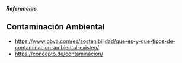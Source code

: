 _**Referencias**_

## Contaminación Ambiental
- https://www.bbva.com/es/sostenibilidad/que-es-y-que-tipos-de-contaminacion-ambiental-existen/
- https://concepto.de/contaminacion/
